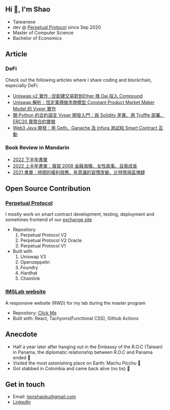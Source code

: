 ## Hi 👋, I'm Shao

- Taiwanese
- dev @ [Perpetual Protocol](https://perp.com/) since Sep 2020
- Master of Computer Science
- Bachelor of Economics

## Article
### DeFi
Check out the following articles where I share coding and blockchain, especially DeFi:
- [Uniswap v2 實作 : 從創建交易對到Ether 換 Dai 投入 Compound](https://medium.com/taipei-ethereum-meetup/uniswap-v2-implementation-and-combination-with-compound-262ff338efa)
- [Uniswap 解析：恆定乘積做市商模型 Constant Product Market Maker Model 的 Vyper 實作](https://medium.com/taipei-ethereum-meetup/uniswap-explanation-constant-product-market-maker-model-in-vyper-dff80b8467a1)
- [類 Python 的合約語言 Vyper 開發入門：與 Solidity 差異、用 Truffle 部署、ERC20 賣幣合約實做](https://medium.com/taipei-ethereum-meetup/introduction-and-development-guide-to-vyper-the-python-like-smart-contract-language-9d7a94fba22c)
- [Web3 Java 開發：用 Geth、Ganache 及 Infura 測試和 Smart Contract 互動](https://medium.com/taipei-ethereum-meetup/web3-java-%E9%96%8B%E7%99%BC-%E7%94%A8-geth-ganache-%E5%8F%8A-infura-%E6%B8%AC%E8%A9%A6%E5%92%8C-smart-contract-%E4%BA%92%E5%8B%95-b3740b4328a3)


### Book Review in Mandarin
- [2022 下半年書單](https://medium.com/@tienshaoku/2022-%E4%B8%8B%E5%8D%8A%E5%B9%B4%E6%9B%B8%E5%96%AE-285a55c3387b)
- [2022 上半年書單：複習 2008 金融海嘯、女性故事、自我成長](https://medium.com/@tienshaoku/2022-%E4%B8%8A%E5%8D%8A%E5%B9%B4%E6%9B%B8%E5%96%AE-c65e2546be46)
- [2021 書單：時間的複利效應、有意識的習慣改變、比特幣與區塊鏈](https://medium.com/@tienshaoku/2021-%E6%9B%B8%E5%96%AE-28fc9e251848)

## Open Source Contribution
### [Perpetual Protocol](https://perp.com/) 
I mostly work on smart contract development, testing, deployment and sometimes frontend of our [exchange site](https://app.perp.com/)

- Repository
    1. Perpetual Protocol V2
    2. Perpetual Protocol V2 Oracle
    3. Perpetual Protocol V1
- Built with
    1. Uniswap V3
    2. Openzeppelin
    3. Foundry
    4. Hardhat
    5. Chainlink

### [IMSLab website](https://www.imslab.org/) 
A responsive website (RWD) for my lab during the master program

- Repository: [Click Me](https://github.com/ncku-imslab/ncku-imslab.github.io)
- Built with: React, Tachyons(Functional CSS), Github Actions


## Anecdote
- Half a year later after hanging out in the Embassy of the R.O.C (Taiwan) in Panama, the diplomatic relationship between R.O.C and Panama ended 🤔
- Visited the most astonishing place on Earth: Machu Picchu :sunrise_over_mountains: 
- Got stabbed in Colombia and came back alive (no bs) 🫡

## Get in touch
- Email: tienshaoku@gmail.com
- [LinkedIn](https://www.linkedin.com/in/tienshaoku/)
